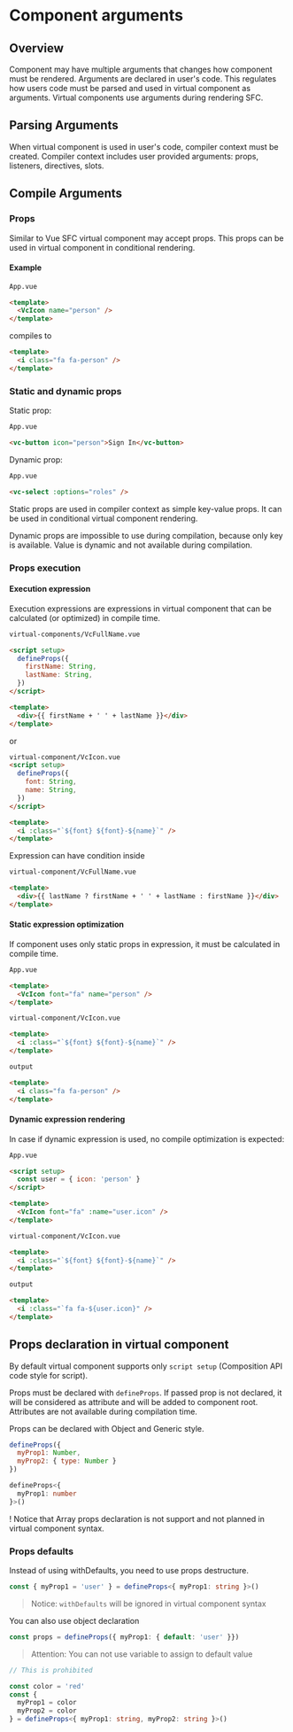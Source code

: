 # Component arguments

## Overview

Component may have multiple arguments that changes how component must be rendered. Arguments are declared in user's code.
This regulates how users code must be parsed and used in virtual component as arguments.
Virtual components use arguments during rendering SFC.

## Parsing Arguments

When virtual component is used in user's code, compiler context must be created.
Compiler context includes user provided arguments: props, listeners, directives, slots.

## Compile Arguments

### Props

Similar to Vue SFC virtual component may accept props. This props can be used in virtual component in conditional rendering.

#### Example

```html
App.vue

<template>
  <VcIcon name="person" />
</template>
```

compiles to

```html
<template>
  <i class="fa fa-person" />
</template>
```

### Static and dynamic props

Static prop:
```html
App.vue

<vc-button icon="person">Sign In</vc-button>
```

Dynamic prop:
```html
App.vue

<vc-select :options="roles" />
```

Static props are used in compiler context as simple key-value props. It can be used in conditional virtual component rendering.

Dynamic props are impossible to use during compilation, because only key is available. Value is dynamic and not available during compilation.

### Props execution

#### Execution expression

Execution expressions are expressions in virtual component that can be calculated (or optimized) in compile time.

```html
virtual-components/VcFullName.vue

<script setup>
  defineProps({
    firstName: String,
    lastName: String,
  })
</script>

<template>
  <div>{{ firstName + ' ' + lastName }}</div>
</template>
```

or

```html
virtual-component/VcIcon.vue
<script setup>
  defineProps({
    font: String,
    name: String,
  })
</script>

<template>
  <i :class="`${font} ${font}-${name}`" />
</template>
```

Expression can have condition inside

```html
virtual-component/VcFullName.vue

<template>
  <div>{{ lastName ? firstName + ' ' + lastName : firstName }}</div>
</template>
```
#### Static expression optimization

If component uses only static props in expression, it must be calculated in compile time.

```html
App.vue

<template>
  <VcIcon font="fa" name="person" />
</template>
```

```html
virtual-component/VcIcon.vue

<template>
  <i :class="`${font} ${font}-${name}`" />
</template>
```

```html
output

<template>
  <i class="fa fa-person" />
</template>
```

#### Dynamic expression rendering

In case if dynamic expression is used, no compile optimization is expected:


```html
App.vue

<script setup>
  const user = { icon: 'person' }
</script>

<template>
  <VcIcon font="fa" :name="user.icon" />
</template>
```

```html
virtual-component/VcIcon.vue

<template>
  <i :class="`${font} ${font}-${name}`" />
</template>
```

```html
output

<template>
  <i :class="`fa fa-${user.icon}" />
</template>
```

## Props declaration in virtual component
By default virtual component supports only `script setup` (Composition API code style for script).

Props must be declared with `defineProps`. If passed prop is not declared, it will be considered as attribute and will be added to component root. Attributes are not available during compilation time.

Props can be declared with Object and Generic style.

```js
defineProps({
  myProp1: Number,
  myProp2: { type: Number }
})
```

```ts
defineProps<{
  myProp1: number
}>()
```

! Notice that Array props declaration is not support and not planned in virtual component syntax.

### Props defaults

Instead of using withDefaults, you need to use props destructure.

```ts
const { myProp1 = 'user' } = defineProps<{ myProp1: string }>()
```

> Notice: `withDefaults` will be ignored in virtual component syntax

You can also use object declaration 

```ts
const props = defineProps({ myProp1: { default: 'user' }})
```

> Attention: You can not use variable to assign to default value

```ts
// This is prohibited

const color = 'red'
const { 
  myProp1 = color
  myProp2 = color
} = defineProps<{ myProp1: string, myProp2: string }>()
```